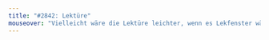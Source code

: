 ```yaml
---
title: "#2842: Lektüre"
mouseover: "Vielleicht wäre die Lektüre leichter, wenn es Lekfenster wäre."
---
```

